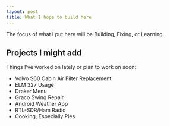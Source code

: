 ```yaml
---
layout: post
title: What I hope to build here
---
```


The focus of what I put here will be Building, Fixing, or Learning. 

## Projects I might add

Things I've worked on lately or plan to work on soon:

* Volvo S60 Cabin Air Filter Replacement
* ELM 327 Usage
* Draker Menu
* Graco Swing Repair
* Android Weather App
* RTL-SDR/Ham Radio
* Cooking, Especially Pies
